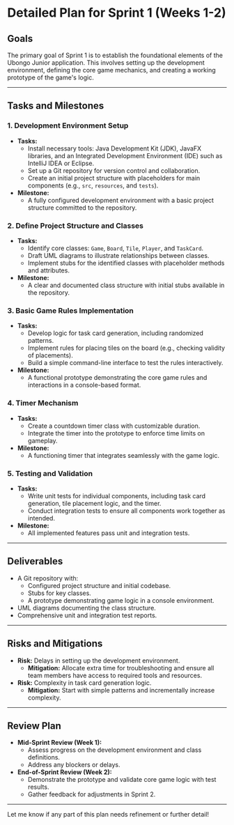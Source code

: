 # Detailed Plan for Sprint 1 (Weeks 1-2)

## Goals
The primary goal of Sprint 1 is to establish the foundational elements of the Ubongo Junior application. This involves setting up the development environment, defining the core game mechanics, and creating a working prototype of the game's logic.

---

## Tasks and Milestones

### 1. **Development Environment Setup**
- **Tasks:**
  - Install necessary tools: Java Development Kit (JDK), JavaFX libraries, and an Integrated Development Environment (IDE) such as IntelliJ IDEA or Eclipse.
  - Set up a Git repository for version control and collaboration.
  - Create an initial project structure with placeholders for main components (e.g., `src`, `resources`, and `tests`).
- **Milestone:**
  - A fully configured development environment with a basic project structure committed to the repository.

### 2. **Define Project Structure and Classes**
- **Tasks:**
  - Identify core classes: `Game`, `Board`, `Tile`, `Player`, and `TaskCard`.
  - Draft UML diagrams to illustrate relationships between classes.
  - Implement stubs for the identified classes with placeholder methods and attributes.
- **Milestone:**
  - A clear and documented class structure with initial stubs available in the repository.

### 3. **Basic Game Rules Implementation**
- **Tasks:**
  - Develop logic for task card generation, including randomized patterns.
  - Implement rules for placing tiles on the board (e.g., checking validity of placements).
  - Build a simple command-line interface to test the rules interactively.
- **Milestone:**
  - A functional prototype demonstrating the core game rules and interactions in a console-based format.

### 4. **Timer Mechanism**
- **Tasks:**
  - Create a countdown timer class with customizable duration.
  - Integrate the timer into the prototype to enforce time limits on gameplay.
- **Milestone:**
  - A functioning timer that integrates seamlessly with the game logic.

### 5. **Testing and Validation**
- **Tasks:**
  - Write unit tests for individual components, including task card generation, tile placement logic, and the timer.
  - Conduct integration tests to ensure all components work together as intended.
- **Milestone:**
  - All implemented features pass unit and integration tests.

---

## Deliverables
- A Git repository with:
  - Configured project structure and initial codebase.
  - Stubs for key classes.
  - A prototype demonstrating game logic in a console environment.
- UML diagrams documenting the class structure.
- Comprehensive unit and integration test reports.

---

## Risks and Mitigations
- **Risk:** Delays in setting up the development environment.
  - **Mitigation:** Allocate extra time for troubleshooting and ensure all team members have access to required tools and resources.
- **Risk:** Complexity in task card generation logic.
  - **Mitigation:** Start with simple patterns and incrementally increase complexity.

---

## Review Plan
- **Mid-Sprint Review (Week 1):**
  - Assess progress on the development environment and class definitions.
  - Address any blockers or delays.
- **End-of-Sprint Review (Week 2):**
  - Demonstrate the prototype and validate core game logic with test results.
  - Gather feedback for adjustments in Sprint 2.

---

Let me know if any part of this plan needs refinement or further detail!
